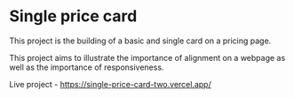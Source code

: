 # Single price card

This project is the building of a basic and single card on a pricing page.

This project aims to illustrate the importance of alignment on a webpage as well as
the importance of responsiveness.

Live project - https://single-price-card-two.vercel.app/
